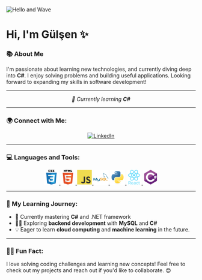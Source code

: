 <img src="https://media.giphy.com/media/BMaE0wCQhcJj2/giphy.gif" alt="Hello and Wave" width="150" style="vertical-align: middle;"/>
<h1 align="start">
  <span style="display: inline-block; vertical-align: middle;">Hi, I'm Gülşen ✨</span>
  
</h1>

### 📚 About Me

I'm passionate about learning new technologies, and currently diving deep into **C#**. I enjoy solving problems and building useful applications. Looking forward to expanding my skills in software development!

---

<p align="center">
  <em>🌱 Currently learning <strong>C#</strong></em>
</p>

---



### 🌍 Connect with Me:

<p align="center">
  <a href="https://linkedin.com/in/gulsenk" target="_blank">
    <img src="https://raw.githubusercontent.com/rahuldkjain/github-profile-readme-generator/master/src/images/icons/Social/linked-in-alt.svg" alt="LinkedIn" height="30" width="40" />
  </a>
</p>

---

### 💻 Languages and Tools:

<p align="center">
  <a href="https://www.w3schools.com/css/" target="_blank" rel="noreferrer">
    <img src="https://raw.githubusercontent.com/devicons/devicon/master/icons/css3/css3-original-wordmark.svg" alt="CSS3" width="40" height="40"/>
  </a>
  <a href="https://www.w3.org/html/" target="_blank" rel="noreferrer">
    <img src="https://raw.githubusercontent.com/devicons/devicon/master/icons/html5/html5-original-wordmark.svg" alt="HTML5" width="40" height="40"/>
  </a>
  <a href="https://developer.mozilla.org/en-US/docs/Web/JavaScript" target="_blank" rel="noreferrer">
    <img src="https://raw.githubusercontent.com/devicons/devicon/master/icons/javascript/javascript-original.svg" alt="JavaScript" width="40" height="40"/>
  </a>
  <a href="https://www.mysql.com/" target="_blank" rel="noreferrer">
    <img src="https://raw.githubusercontent.com/devicons/devicon/master/icons/mysql/mysql-original-wordmark.svg" alt="MySQL" width="40" height="40"/>
  </a>
  <a href="https://www.python.org" target="_blank" rel="noreferrer">
    <img src="https://raw.githubusercontent.com/devicons/devicon/master/icons/python/python-original.svg" alt="Python" width="40" height="40"/>
  </a>
  <a href="https://reactjs.org/" target="_blank" rel="noreferrer">
    <img src="https://raw.githubusercontent.com/devicons/devicon/master/icons/react/react-original-wordmark.svg" alt="React" width="40" height="40"/>
  </a>
  <a href="https://learn.microsoft.com/en-us/dotnet/csharp/" target="_blank" rel="noreferrer">
    <img src="https://raw.githubusercontent.com/devicons/devicon/master/icons/csharp/csharp-original.svg" alt="C#" width="40" height="40"/>
  </a>
</p>

---

### 🎯 My Learning Journey:

- 🌱 Currently mastering **C#** and .NET framework
- 👩‍💻 Exploring **backend development** with **MySQL** and **C#**
- 💡 Eager to learn **cloud computing** and **machine learning** in the future.

---

### 🧑‍💻 Fun Fact:
I love solving coding challenges and learning new concepts! Feel free to check out my projects and reach out if you'd like to collaborate. 😊
